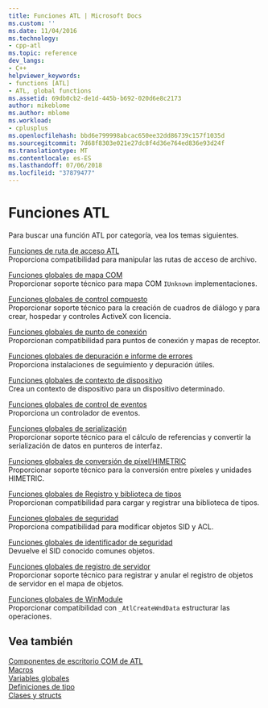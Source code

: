 ```yaml
---
title: Funciones ATL | Microsoft Docs
ms.custom: ''
ms.date: 11/04/2016
ms.technology:
- cpp-atl
ms.topic: reference
dev_langs:
- C++
helpviewer_keywords:
- functions [ATL]
- ATL, global functions
ms.assetid: 69db0cb2-de1d-445b-b692-020d6e8c2173
author: mikeblome
ms.author: mblome
ms.workload:
- cplusplus
ms.openlocfilehash: bbd6e799998abcac650ee32dd86739c157f1035d
ms.sourcegitcommit: 7d68f8303e021e27dc8f4d36e764ed836e93d24f
ms.translationtype: MT
ms.contentlocale: es-ES
ms.lasthandoff: 07/06/2018
ms.locfileid: "37879477"
---
```

# <a name="atl-functions"></a>Funciones ATL


Para buscar una función ATL por categoría, vea los temas siguientes.  
  
 [Funciones de ruta de acceso ATL](../../atl/reference/com-map-global-functions.md)  
 Proporciona compatibilidad para manipular las rutas de acceso de archivo.
 
 [Funciones globales de mapa COM](../../atl/reference/com-map-global-functions.md)  
 Proporcionar soporte técnico para mapa COM `IUnknown` implementaciones.  
  
 [Funciones globales de control compuesto](../../atl/reference/composite-control-global-functions.md)  
 Proporcionar soporte técnico para la creación de cuadros de diálogo y para crear, hospedar y controles ActiveX con licencia.  
  
 [Funciones globales de punto de conexión](../../atl/reference/connection-point-global-functions.md)  
 Proporcionan compatibilidad para puntos de conexión y mapas de receptor.  
  
 [Funciones globales de depuración e informe de errores](../../atl/reference/debugging-and-error-reporting-global-functions.md)  
 Proporciona instalaciones de seguimiento y depuración útiles.  
  
 [Funciones globales de contexto de dispositivo](../../atl/reference/device-context-global-functions.md)  
 Crea un contexto de dispositivo para un dispositivo determinado.  
  
 [Funciones globales de control de eventos](../../atl/reference/event-handling-global-functions.md)  
 Proporciona un controlador de eventos.  
  
 [Funciones globales de serialización](../../atl/reference/marshaling-global-functions.md)  
 Proporcionar soporte técnico para el cálculo de referencias y convertir la serialización de datos en punteros de interfaz.  
  
 [Funciones globales de conversión de píxel/HIMETRIC](../../atl/reference/pixel-himetric-conversion-global-functions.md)  
 Proporcionar soporte técnico para la conversión entre píxeles y unidades HIMETRIC.  
  
 [Funciones globales de Registro y biblioteca de tipos](../../atl/reference/registry-and-typelib-global-functions.md)  
 Proporcionan compatibilidad para cargar y registrar una biblioteca de tipos.  
  
 [Funciones globales de seguridad](../../atl/reference/security-global-functions.md)  
 Proporciona compatibilidad para modificar objetos SID y ACL.  
  
 [Funciones globales de identificador de seguridad](../../atl/reference/security-identifier-global-functions.md)  
 Devuelve el SID conocido comunes objetos.  
  
 [Funciones globales de registro de servidor](../../atl/reference/server-registration-global-functions.md)  
 Proporcionar soporte técnico para registrar y anular el registro de objetos de servidor en el mapa de objetos.  
  
 [Funciones globales de WinModule](../../atl/reference/winmodule-global-functions.md)  
 Proporcionar compatibilidad con `_AtlCreateWndData` estructurar las operaciones.  
  
## <a name="see-also"></a>Vea también  
    
 [Componentes de escritorio COM de ATL](../../atl/atl-com-desktop-components.md)   
 [Macros](../../atl/reference/atl-macros.md)   
 [Variables globales](../../atl/reference/atl-global-variables.md)   
 [Definiciones de tipo](../../atl/reference/atl-typedefs.md)   
 [Clases y structs](../../atl/reference/atl-classes.md)

